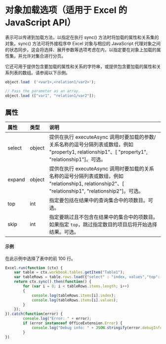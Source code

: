 # 对象加载选项（适用于 Excel 的 JavaScript API）

表示可以传递到加载方法，以指定在执行 sync() 方法时将加载的属性和关系集的对象。sync() 方法可将外接程序中 Excel 对象与相应的 JavaScript 代理对象之间的状态同步。这会将选择、展开参数等选项考虑在内，以指定要在对象上加载的属性集，并允许对集合进行分页。

它还可用于提供包含要加载的属性和关系的字符串，或提供包含要加载的属性和关系列表的数组。请参阅以下示例。

```js   
object.load  ('<var1>,<relation1/var2>');

// Pass the parameter as an array.
object.load (["var1", "relation1/var2"]);
```

## 属性
| 属性     | 类型   |说明|
|:---------------|:--------|:----------|
|select|object|提供在执行 executeAsync 调用时要加载的参数/关系名称的逗号分隔列表或数组，例如 "property1, relationship1"、[ "property1", "relationship1"]。可选。|
|expand|object|提供在执行 executeAsync 调用时要加载的关系名称的逗号分隔列表或数组，例如 "relationship1, relationship2"、[ "relationship1", "relationship2"]。可选。|
|top|int| 指定要包括在结果中的查询集合中的项数目。可选。|
|skip|int|指定要跳过且不包含在结果中的集合中的项数目。如果指定 `top`，跳过指定数目的项目后将开始选择结果。可选。|

#### 示例

在此示例中选择了表中的前 100 行。

```js
Excel.run(function (ctx) { 
    var table = ctx.workbook.tables.getItem("Table1");
    var tableRows = table.rows.load({"select" : "index, values","top": 100, "skip": 0 })
    return ctx.sync().then(function() {
        for (var i = 0; i < tableRows.items.length; i++)
        {
            console.log(tableRows.items[i].index);
            console.log(tableRows.items[i].values);
        }
    });
}).catch(function(error) {
        console.log("Error: " + error);
        if (error instanceof OfficeExtension.Error) {
            console.log("Debug info: " + JSON.stringify(error.debugInfo));
        }
})
```
